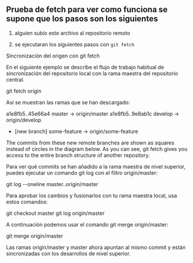 ## Prueba de fetch para ver como funciona se supone que los pasos son los siguientes

1. alguien subio este archivo al repositorio remoto

2. se ejecutaran los siguientes pasos con `git fetch`

 Sincronización del origen con git fetch

En el siguiente ejemplo se describe el flujo de trabajo habitual de sincronización del repositorio local con la rama maestra del repositorio central.

git fetch origin

Así se muestran las ramas que se han descargado:

a1e8fb5..45e66a4 master -> origin/master
a1e8fb5..9e8ab1c develop -> origin/develop
* [new branch] some-feature -> origin/some-feature

The commits from these new remote branches are shown as squares instead of circles in the diagram below. As you can see, git fetch gives you access to the entire branch structure of another repository.




Para ver qué commits se han añadido a la rama maestra de nivel superior, puedes ejecutar un comando git log con el filtro origin/master:

git log --oneline master..origin/master

Para aprobar los cambios y fusionarlos con tu rama maestra local, usa estos comandos:

git checkout master
git log origin/master

A continuación podemos usar el comando git merge origin/master:

git merge origin/master

Las ramas origin/master y master ahora apuntan al mismo commit y están sincronizadas con los desarrollos de nivel superior.
